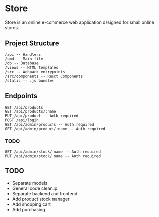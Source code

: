# Store
Store is an online e-commerce web application designed for small online stores.

## Project Structure
```
/api -- Handlers
/cmd -- Main file
/db -- Database
/views -- HTML templates
/src -- Webpack entrypoints
/src/components -- React Components
/static -- .js bundles
```

## Endpoints
```
GET /api/products
GET /api/products/:name
PUT /api/product -- Auth required
POST /api/login
GET /api/admin/products -- Auth required
GET /api/admin/product/:name -- Auth required
```
### TODO
```
GET /api/admin/stock/:name -- Auth required
PUT /api/admin/stock/:name -- Auth required
```

## TODO
* Separate models
* General code cleanup
* Separate backend and frontend
* Add product stock manager
* Add shopping cart
* Add purchasing
